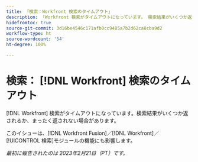 ```yaml
---
title: 「検索：Workfront 検索のタイムアウト」
description: 「Workfront 検索がタイムアウトになっています。 検索結果がいくつか返されるか、まったく返されない場合があります。」
hidefromtoc: true
source-git-commit: 3d16be4546c171afb0cc9485a7b2d62ca8cba9d2
workflow-type: ht
source-wordcount: '54'
ht-degree: 100%

---
```



# 検索： [!DNL Workfront] 検索のタイムアウト

<!--this issue is on WF and WFF TOCs-->

[!DNL Workfront] 検索がタイムアウトになっています。検索結果がいくつか返されるか、まったく返されない場合があります。

このイシューは、[!DNL Workfront Fusion]／[!DNL Workfront]／[!UICONTROL 検索]モジュールの機能にも影響します。

_最初に報告されたのは 2023年2月21日（PT）です。_

